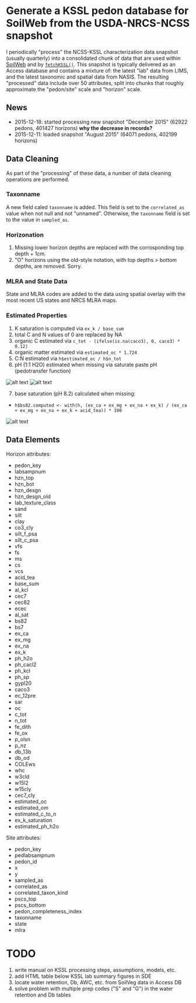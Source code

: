 # Generate a KSSL pedon database for SoilWeb from the USDA-NRCS-NCSS snapshot

I periodically "process" the NCSS-KSSL characterization data snapshot (usually quarterly) into a consolidated chunk of data that are used within [SoilWeb](casoilresource.lawr.ucdavis.edu/sde/?series=auburn) and by [`fetchKSSL()`](https://r-forge.r-project.org/scm/viewvc.php/*checkout*/docs/soilDB/KSSL-demo.html?root=aqp). This snapshot is typically delivered as an Access database and contains a mixture of: the latest "lab" data from LIMS, and the latest taxonomic and spatial data from NASIS. The resulting "processed" data include over 50 attributes, split into chunks that roughly approximate the "pedon/site" scale and "horizon" scale.

## News
* 2015-12-18: started processing new snapshot "December 2015" (62922 pedons, 401427 horizons) **why the decrease in records?**
* 2015-12-11: loaded snapshot "August 2015" (64071 pedons, 402199 horizons)

## Data Cleaning
As part of the "processing" of these data, a number of data cleaning operations are performed.

### Taxonname
A new field caled `taxonname` is added. This field is set to the `correlated_as` value when not null and not "unnamed". Otherwise, the `taxonname` field is set to the value in `sampled_as`. 


### Horizonation
1. Missing lower horizon depths are replaced with the corrosponding top depth + 1cm.
2. "O" horizons using the old-style notation, with top depths > bottom depths, are removed. Sorry.


### MLRA and State Data
State and MLRA codes are added to the data using spatial overlay with the most recent US states and NRCS MLRA maps.

### Estimated Properties
1. K saturation is computed via `ex_k / base_sum`
2. total C and N values of 0 are replaced by NA
3. organic C estimated via `c_tot - (ifelse(is.na(caco3), 0, caco3) * 0.12)`
4. organic matter estimated via `estimated_oc * 1.724`
5. C:N estimated via `h$estimated_oc / h$n_tot`
6. pH (1:1 H2O) estimated when missing via saturate paste pH (pedotransfer function)

![alt text](figures/ph-1-to-1-water-vs-sat-paste.png)
![alt text](figures/ph-1-to-1-water-vs-sat-paste-predictions.png)

7. base saturation (pH 8.2) calculated when missing: 
 + `h$bs82.computed <- with(h, (ex_ca + ex_mg + ex_na + ex_k) / (ex_ca + ex_mg + ex_na + ex_k + acid_tea)) * 100`

![alt text](figures/measured-vs-computed-bs82.png)

## Data Elements
Horizon attributes:

  * pedon_key
  * labsampnum
  * hzn_top
  * hzn_bot
  * hzn_desgn
  * hzn_desgn_old
  * lab_texture_class
  * sand
  * silt
  * clay
  * co3_cly
  * silt_f_psa
  * silt_c_psa
  * vfs
  * fs
  * ms
  * cs
  * vcs
  * acid_tea
  * base_sum
  * al_kcl
  * cec7
  * cec82
  * ecec
  * al_sat
  * bs82
  * bs7
  * ex_ca
  * ex_mg
  * ex_na
  * ex_k
  * ph_h2o
  * ph_cacl2
  * ph_kcl
  * ph_sp
  * gypl20
  * caco3
  * ec_12pre
  * sar
  * oc
  * c_tot
  * n_tot
  * fe_dith
  * fe_ox
  * p_olsn
  * p_nz
  * db_13b
  * db_od
  * COLEws
  * whc
  * w3cld
  * w15l2
  * w15cly
  * cec7_cly
  * estimated_oc
  * estimated_om
  * estimated_c_to_n
  * ex_k_saturation
  * estimated_ph_h2o

Site attributes:

  * pedon_key
  * pedlabsampnum
  * pedon_id
  * x
  * y
  * sampled_as
  * correlated_as
  * correlated_taxon_kind
  * pscs_top
  * pscs_bottom
  * pedon_completeness_index
  * taxonname
  * state
  * mlra




# TODO
1. write manual on KSSL processing steps, assumptions, models, etc.
2. add HTML table below KSSL lab summary figures in SDE
3. locate water retention, Db, AWC, etc. from SoilVeg data in Access DB
4. solve problem with multiple prep codes ("S" and "G") in the water retention and Db tables

